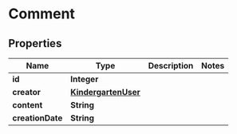 
# Comment

## Properties
Name | Type | Description | Notes
------------ | ------------- | ------------- | -------------
**id** | **Integer** |  | 
**creator** | [**KindergartenUser**](KindergartenUser.md) |  | 
**content** | **String** |  | 
**creationDate** | **String** |  | 



